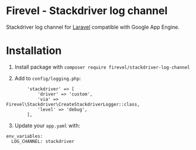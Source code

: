 # Firevel - Stackdriver log channel
Stackdriver log channel for [Laravel](https://www.laravel.com) compatible with Google App Engine.

# Installation
1) Install package with `composer require firevel/stackdriver-log-channel`

2) Add to `config/logging.php`:
```
        'stackdriver' => [
            'driver' => 'custom',
            'via' => Firevel\Stackdriver\CreateStackdriverLogger::class,
            'level' => 'debug',
        ],
```

3) Update your `app.yaml` with:
```
env_variables:
  LOG_CHANNEL: stackdriver
```

